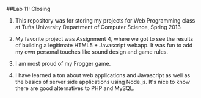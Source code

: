 ##Lab 11: Closing

1. This repository was for storing my projects for Web Programming class at Tufts University Department of Computer Science, Spring 2013

2. My favorite project was Assignment 4, where we got to see the results of building a legitimate HTML5 + Javascript webapp. It was fun to add my own personal touches like sound design and game rules.

3. I am most proud of my Frogger game.

4. I have learned a ton about web applications and Javascript as well as the basics of server side applications using Node.js. It's nice to know there are good alternatives to PHP and MySQL.